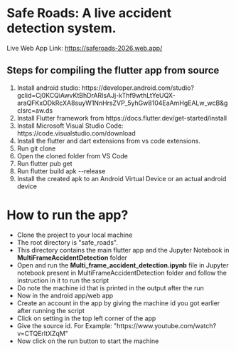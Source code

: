 # Safe Roads: A live accident detection system.

Live Web App Link: https://saferoads-2026.web.app/


<h2>Steps for compiling the flutter app from source</h2>
<ol>
<li> Install android studio: https://developer.android.com/studio?gclid=Cj0KCQiAwvKtBhDrARIsAJj-kThf9wthLtYeUQX-araQFKxODkRcXA8suyW1NnHrsZVP_5yhGw8104EaAmHgEALw_wcB&gclsrc=aw.ds </li>
<li> Install Flutter framework from https://docs.flutter.dev/get-started/install</li> 
<li> Install Microsoft Visual Studio Code: https://code.visualstudio.com/download</li> 
<li> Install the flutter and dart extensions from vs code extensions.</li> 
<li> Run  git clone <Github-Link></li>
<li> Open the cloned folder from VS Code</li>
<li> Run  flutter pub get </li>
<li> Run  flutter build apk --release </li>
<li> Install the created apk to an Android Virtual Device or an actual android device</li>
</ol>

<h1>How to run the app?</h1>
<ul>
  <li>Clone the project to your local machine</li>
  <li>The root directory is "safe_roads".</li>
  <li>This directory contains the main flutter app and the Jupyter Notebook in <b>MultiFrameAccidentDetection</b> folder</li>
  <li>Open and run the <b>Multi_frame_accident_detection.ipynb</b> file in Jupyter notebook present in MultiFrameAccidentDetection</b> folder and follow the instruction in it to run the script</li>
  <li>Do note the machine id that is printed in the output after the run</li>
  <li>Now in the android app/web app</li>
  <li>Create an account in the app by giving the machine id you got earlier after running the script</li>
  <li>Click on setting in the top left corner of the app</li>
  <li>Give the source id. For Example: "https://www.youtube.com/watch?v=CTQErltXZqM"</li>
  <li>Now click on the run button to start the machine</li>
</ul>


